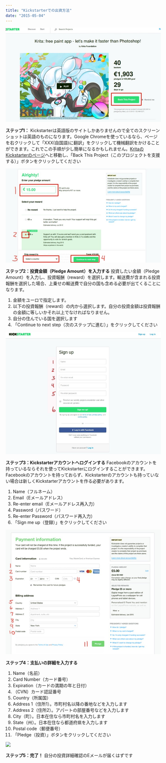 ```yaml
---
title: "Kickstarterでの出資方法"
date: "2015-05-04"
---
```


![](images/how-to-back-1.jpg)

**ステップ1：** Kickstarterは英語版のサイトしかありませんので全てのスクリーンショットは英語のものになります。Google Chromeを使っているなら、ページを右クリックして「XXX(自国語)に翻訳」をクリックして機械翻訳をかけることができます。これでこの手順が少し簡単になるかもしれません。[KritaのKickstarterのページ](http://www.kickstarter.com/)へと移動し、「Back This Project（このプロジェクトを支援する）」ボタンをクリックしてください

![](images/how-to-back-2.jpg)

**ステップ2：投資金額（Pledge Amount）を入力する** 投資したい金額（Pledge Amount）を入力し、投資報酬（reward）を選択します。輸送費が含まれる投資報酬を選択した場合、上乗せの輸送費で自分の国も含める必要が出てくることになります。

1. 金額をユーロで指定します。
2. 以下の投資報酬（reward）の内から選択します。自分の投資金額は投資報酬の金額に等しいかそれ以上でなければなりません。
3. 自分の住んでいる国を選択します
4. 「Continue to next step（次のステップに進む）」をクリックしてください

![](images/sign-up-3.jpg)

**ステップ3：Kickstarterアカウントへログインする** Facebookのアカウントを持っているならそれを使ってKickstarterにログインすることができます。Facebookのアカウントを持っておらず、Kickstarterのアカウントも持っていない場合は新しくKickstarterアカウントを作る必要があります。

1. Name（フルネーム）
2. Email（Eメールアドレス）
3. Re-enter email（Eメールアドレス再入力）
4. Password（パスワード）
5. Re-enter Password（パスワード再入力）
6. 「Sign me up（登録）」をクリックしてください

![](images/how-to-back-3.jpg)

**ステップ4：支払いの詳細を入力する**

1. Name（名前）
2. Card Number（カード番号）
3. Expiration（カードの満期の年と日付）
4. （CVN）カード認証番号
5. Country（所属国）
6. Address 1（住所1）。市町村名以降の番地などを入力します
7. Address 2（住所2）。アパートの部屋番号などを入力します
8. City（町）。日本在住なら市町村名を入力します
9. State（州）。日本在住なら都道府県を入力します
10. Postal code（郵便番号）
11. 「Pledge（投資）」ボタンをクリックしてください

![](https://ksr-ugc.imgix.net/assets/003/137/183/40af373a2261bbc4203bd97fc21c8718_original.png?v=1421185067&w=700&h=&fit=max&auto=format&lossless=true&s=a5f4b0604148e060c85c4559ed881f78)

**ステップ5：完了！** 自分の投資詳細確認のEメールが届くはずです

